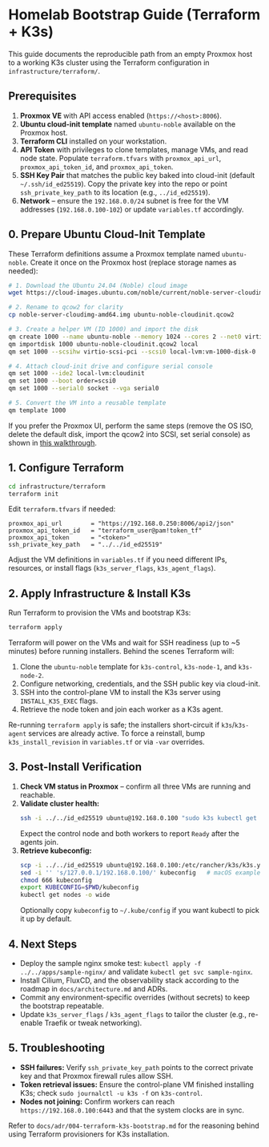 # Homelab Bootstrap Guide (Terraform + K3s)

This guide documents the reproducible path from an empty Proxmox host to a working K3s cluster using the Terraform configuration in `infrastructure/terraform/`.

## Prerequisites

1. **Proxmox VE** with API access enabled (`https://<host>:8006`).
2. **Ubuntu cloud-init template** named `ubuntu-noble` available on the Proxmox host.
3. **Terraform CLI** installed on your workstation.
4. **API Token** with privileges to clone templates, manage VMs, and read node state. Populate `terraform.tfvars` with `proxmox_api_url`, `proxmox_api_token_id`, and `proxmox_api_token`.
5. **SSH Key Pair** that matches the public key baked into cloud-init (default `~/.ssh/id_ed25519`). Copy the private key into the repo or point `ssh_private_key_path` to its location (e.g., `../id_ed25519`).
6. **Network** – ensure the `192.168.0.0/24` subnet is free for the VM addresses (`192.168.0.100-102`) or update `variables.tf` accordingly.

## 0. Prepare Ubuntu Cloud-Init Template

These Terraform definitions assume a Proxmox template named `ubuntu-noble`. Create it once on the Proxmox host (replace storage names as needed):

```bash
# 1. Download the Ubuntu 24.04 (Noble) cloud image
wget https://cloud-images.ubuntu.com/noble/current/noble-server-cloudimg-amd64.img

# 2. Rename to qcow2 for clarity
cp noble-server-cloudimg-amd64.img ubuntu-noble-cloudinit.qcow2

# 3. Create a helper VM (ID 1000) and import the disk
qm create 1000 --name ubuntu-noble --memory 1024 --cores 2 --net0 virtio,bridge=vmbr0
qm importdisk 1000 ubuntu-noble-cloudinit.qcow2 local
qm set 1000 --scsihw virtio-scsi-pci --scsi0 local-lvm:vm-1000-disk-0

# 4. Attach cloud-init drive and configure serial console
qm set 1000 --ide2 local-lvm:cloudinit
qm set 1000 --boot order=scsi0
qm set 1000 --serial0 socket --vga serial0

# 5. Convert the VM into a reusable template
qm template 1000
```

If you prefer the Proxmox UI, perform the same steps (remove the OS ISO, delete the default disk, import the qcow2 into SCSI, set serial console) as shown in [this walkthrough](https://www.youtube.com/watch?v=1Ec0Vg5be4s).

## 1. Configure Terraform

```bash
cd infrastructure/terraform
terraform init
```

Edit `terraform.tfvars` if needed:

```hcl
proxmox_api_url        = "https://192.168.0.250:8006/api2/json"
proxmox_api_token_id   = "terraform_user@pam!token_tf"
proxmox_api_token      = "<token>"
ssh_private_key_path   = "../../id_ed25519"
```

Adjust the VM definitions in `variables.tf` if you need different IPs, resources, or install flags (`k3s_server_flags`, `k3s_agent_flags`).

## 2. Apply Infrastructure & Install K3s

Run Terraform to provision the VMs and bootstrap K3s:

```bash
terraform apply
```

Terraform will power on the VMs and wait for SSH readiness (up to ~5 minutes) before running installers. Behind the scenes Terraform will:

1. Clone the `ubuntu-noble` template for `k3s-control`, `k3s-node-1`, and `k3s-node-2`.
2. Configure networking, credentials, and the SSH public key via cloud-init.
3. SSH into the control-plane VM to install the K3s server using `INSTALL_K3S_EXEC` flags.
4. Retrieve the node token and join each worker as a K3s agent.

Re-running `terraform apply` is safe; the installers short-circuit if `k3s`/`k3s-agent` services are already active. To force a reinstall, bump `k3s_install_revision` in `variables.tf` or via `-var` overrides.

## 3. Post-Install Verification

1. **Check VM status in Proxmox** – confirm all three VMs are running and reachable.
2. **Validate cluster health:**
   ```bash
   ssh -i ../../id_ed25519 ubuntu@192.168.0.100 "sudo k3s kubectl get nodes -o wide"
   ```
   Expect the control node and both workers to report `Ready` after the agents join.
3. **Retrieve kubeconfig:**
   ```bash
   scp -i ../../id_ed25519 ubuntu@192.168.0.100:/etc/rancher/k3s/k3s.yaml kubeconfig
   sed -i '' 's/127.0.0.1/192.168.0.100/' kubeconfig   # macOS example; use `sed -i` on Linux
   chmod 666 kubeconfig
   export KUBECONFIG=$PWD/kubeconfig
   kubectl get nodes -o wide
   ```
   Optionally copy `kubeconfig` to `~/.kube/config` if you want kubectl to pick it up by default.

## 4. Next Steps

- Deploy the sample nginx smoke test: `kubectl apply -f ../../apps/sample-nginx/` and validate `kubectl get svc sample-nginx`.
- Install Cilium, FluxCD, and the observability stack according to the roadmap in `docs/architecture.md` and ADRs.
- Commit any environment-specific overrides (without secrets) to keep the bootstrap repeatable.
- Update `k3s_server_flags` / `k3s_agent_flags` to tailor the cluster (e.g., re-enable Traefik or tweak networking).

## 5. Troubleshooting

- **SSH failures:** Verify `ssh_private_key_path` points to the correct private key and that Proxmox firewall rules allow SSH.
- **Token retrieval issues:** Ensure the control-plane VM finished installing K3s; check `sudo journalctl -u k3s -f` on `k3s-control`.
- **Nodes not joining:** Confirm workers can reach `https://192.168.0.100:6443` and that the system clocks are in sync.

Refer to `docs/adr/004-terraform-k3s-bootstrap.md` for the reasoning behind using Terraform provisioners for K3s installation.
